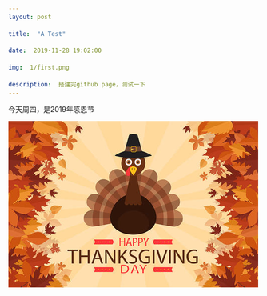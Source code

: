 ```yaml
---
layout: post

title:  "A Test"

date:  2019-11-28 19:02:00

img:  1/first.png

description:  搭建完github page，测试一下
---
```



今天周四，是2019年感恩节

![first](..\assets\img\1\thanking.jpg)

